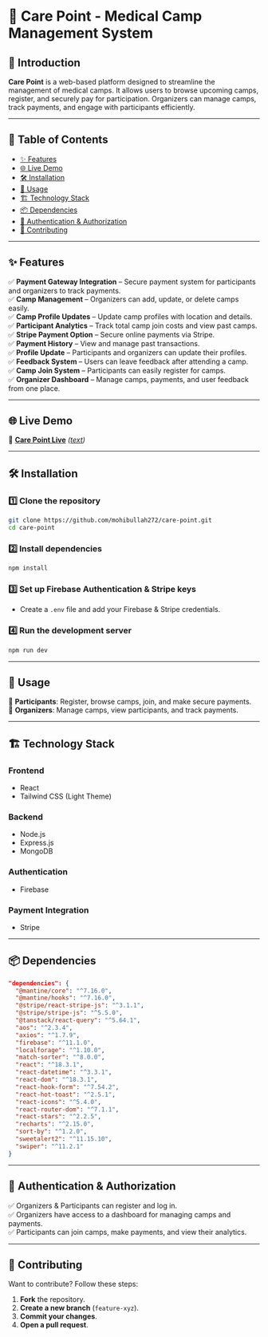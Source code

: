 # 🏥 Care Point - Medical Camp Management System  

## 📌 Introduction  
**Care Point** is a web-based platform designed to streamline the management of medical camps. It allows users to browse upcoming camps, register, and securely pay for participation. Organizers can manage camps, track payments, and engage with participants efficiently.  

---

## 📑 Table of Contents  
- [✨ Features](#-features)  
- [🌐 Live Demo](#-live-demo)  
- [🛠 Installation](#-installation)  
- [🚀 Usage](#-usage)  
- [🏗 Technology Stack](#-technology-stack)  
- [📦 Dependencies](#-dependencies)  
- [🔑 Authentication & Authorization](#-authentication--authorization)  
- [🤝 Contributing](#-contributing)  

---

## ✨ Features  
✅ **Payment Gateway Integration** – Secure payment system for participants and organizers to track payments.  
✅ **Camp Management** – Organizers can add, update, or delete camps easily.  
✅ **Camp Profile Updates** – Update camp profiles with location and details.  
✅ **Participant Analytics** – Track total camp join costs and view past camps.  
✅ **Stripe Payment Option** – Secure online payments via Stripe.  
✅ **Payment History** – View and manage past transactions.  
✅ **Profile Update** – Participants and organizers can update their profiles.  
✅ **Feedback System** – Users can leave feedback after attending a camp.  
✅ **Camp Join System** – Participants can easily register for camps.  
✅ **Organizer Dashboard** – Manage camps, payments, and user feedback from one place.  

---

## 🌐 Live Demo  
🔗 **[Care Point Live](#)** _([text](https://carepoint-940e4.web.app))_  

---

## 🛠 Installation  

### 1️⃣ Clone the repository  
```bash
git clone https://github.com/mohibullah272/care-point.git  
cd care-point  
```

### 2️⃣ Install dependencies  
```bash
npm install  
```

### 3️⃣ Set up Firebase Authentication & Stripe keys  
- Create a `.env` file and add your Firebase & Stripe credentials.  

### 4️⃣ Run the development server  
```bash
npm run dev  
```

---

## 🚀 Usage  
👤 **Participants**: Register, browse camps, join, and make secure payments.  
📌 **Organizers**: Manage camps, view participants, and track payments.  

---

## 🏗 Technology Stack  

### **Frontend**  
- React  
- Tailwind CSS (Light Theme)  

### **Backend**  
- Node.js  
- Express.js  
- MongoDB  

### **Authentication**  
- Firebase  

### **Payment Integration**  
- Stripe  

---

## 📦 Dependencies  
```json
"dependencies": {
  "@mantine/core": "^7.16.0",
  "@mantine/hooks": "^7.16.0",
  "@stripe/react-stripe-js": "^3.1.1",
  "@stripe/stripe-js": "^5.5.0",
  "@tanstack/react-query": "^5.64.1",
  "aos": "^2.3.4",
  "axios": "^1.7.9",
  "firebase": "^11.1.0",
  "localforage": "^1.10.0",
  "match-sorter": "^8.0.0",
  "react": "^18.3.1",
  "react-datetime": "^3.3.1",
  "react-dom": "^18.3.1",
  "react-hook-form": "^7.54.2",
  "react-hot-toast": "^2.5.1",
  "react-icons": "^5.4.0",
  "react-router-dom": "^7.1.1",
  "react-stars": "^2.2.5",
  "recharts": "^2.15.0",
  "sort-by": "^1.2.0",
  "sweetalert2": "^11.15.10",
  "swiper": "^11.2.1"
}
```

---

## 🔑 Authentication & Authorization  
✅ Organizers & Participants can register and log in.  
✅ Organizers have access to a dashboard for managing camps and payments.  
✅ Participants can join camps, make payments, and view their analytics.  

---

## 🤝 Contributing  
Want to contribute? Follow these steps:  

1. **Fork** the repository.  
2. **Create a new branch** (`feature-xyz`).  
3. **Commit your changes**.  
4. **Open a pull request**.  
